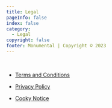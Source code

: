 ```yaml
---
title: Legal
pageInfo: false
index: false
category:
  - Legal
copyright: false
footer: Monumental | Copyright © 2023
---
```


<br>

- [Terms and Conditions](tax.md)

- [Privacy Policy](src/guides/privacy_policy.md)

- [Cooky Notice](cookies.md)
